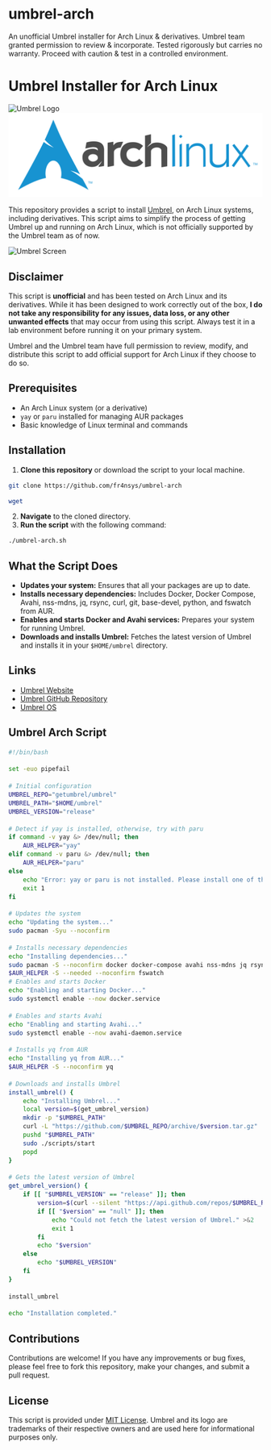 # umbrel-arch

An unofficial Umbrel installer for Arch Linux &amp; derivatives. Umbrel team granted permission to review &amp; incorporate. Tested rigorously but carries no warranty. Proceed with caution &amp; test in a controlled environment.

# Umbrel Installer for Arch Linux

![Umbrel Logo](https://avatars.githubusercontent.com/u/59408891?s=200&v=4) ![Arch Linux Logo](https://raw.githubusercontent.com/archlinux/.github/main/profile/archlinux-logo-dark-scalable.svg)

This repository provides a script to install [Umbrel](https://umbrel.com/umbrelos), on Arch Linux systems, including derivatives. This script aims to simplify the process of getting Umbrel up and running on Arch Linux, which is not officially supported by the Umbrel team as of now.

![Umbrel Screen](https://camo.githubusercontent.com/997aad9ceccbc6f50bfaade3aced1f84184dfeb0568f35cbffe4b75a722ea9ba/68747470733a2f2f692e696d6775722e636f6d2f623849654772752e6a706567)

## Disclaimer

This script is **unofficial** and has been tested on Arch Linux and its derivatives. While it has been designed to work correctly out of the box, **I do not take any responsibility for any issues, data loss, or any other unwanted effects** that may occur from using this script. Always test it in a lab environment before running it on your primary system.

Umbrel and the Umbrel team have full permission to review, modify, and distribute this script to add official support for Arch Linux if they choose to do so.

## Prerequisites

- An Arch Linux system (or a derivative)
- `yay` or `paru` installed for managing AUR packages
- Basic knowledge of Linux terminal and commands

## Installation

1. **Clone this repository** or download the script to your local machine.

```bash
git clone https://github.com/fr4nsys/umbrel-arch
```
```bash
wget 
```
2. **Navigate** to the cloned directory.
3. **Run the script** with the following command:

```bash
./umbrel-arch.sh
```

## What the Script Does

- **Updates your system:** Ensures that all your packages are up to date.
- **Installs necessary dependencies:** Includes Docker, Docker Compose, Avahi, nss-mdns, jq, rsync, curl, git, base-devel, python, and fswatch from AUR.
- **Enables and starts Docker and Avahi services:** Prepares your system for running Umbrel.
- **Downloads and installs Umbrel:** Fetches the latest version of Umbrel and installs it in your `$HOME/umbrel` directory.

## Links

- [Umbrel Website](https://umbrel.com/umbrelos)
- [Umbrel GitHub Repository](https://github.com/getumbrel/umbrel)
- [Umbrel OS](https://github.com/getumbrel/umbrel-os)

## Umbrel Arch Script

```bash
#!/bin/bash

set -euo pipefail

# Initial configuration
UMBREL_REPO="getumbrel/umbrel"
UMBREL_PATH="$HOME/umbrel"
UMBREL_VERSION="release"

# Detect if yay is installed, otherwise, try with paru
if command -v yay &> /dev/null; then
    AUR_HELPER="yay"
elif command -v paru &> /dev/null; then
    AUR_HELPER="paru"
else
    echo "Error: yay or paru is not installed. Please install one of them to continue."
    exit 1
fi

# Updates the system
echo "Updating the system..."
sudo pacman -Syu --noconfirm

# Installs necessary dependencies
echo "Installing dependencies..."
sudo pacman -S --noconfirm docker docker-compose avahi nss-mdns jq rsync curl git base-devel python inetutils
$AUR_HELPER -S --needed --noconfirm fswatch
# Enables and starts Docker
echo "Enabling and starting Docker..."
sudo systemctl enable --now docker.service

# Enables and starts Avahi
echo "Enabling and starting Avahi..."
sudo systemctl enable --now avahi-daemon.service

# Installs yq from AUR
echo "Installing yq from AUR..."
$AUR_HELPER -S --noconfirm yq

# Downloads and installs Umbrel
install_umbrel() {
    echo "Installing Umbrel..."
    local version=$(get_umbrel_version)
    mkdir -p "$UMBREL_PATH"
    curl -L "https://github.com/$UMBREL_REPO/archive/$version.tar.gz" | tar -xz --strip-components=1 -C "$UMBREL_PATH"
    pushd "$UMBREL_PATH"
    sudo ./scripts/start
    popd
}

# Gets the latest version of Umbrel
get_umbrel_version() {
    if [[ "$UMBREL_VERSION" == "release" ]]; then
        version=$(curl --silent "https://api.github.com/repos/$UMBREL_REPO/releases/latest" | jq -r ".tag_name")
        if [[ "$version" == "null" ]]; then
            echo "Could not fetch the latest version of Umbrel." >&2
            exit 1
        fi
        echo "$version"
    else
        echo "$UMBREL_VERSION"
    fi
}

install_umbrel

echo "Installation completed."
```

## Contributions

Contributions are welcome! If you have any improvements or bug fixes, please feel free to fork this repository, make your changes, and submit a pull request.

## License

This script is provided under [MIT License](LICENSE). Umbrel and its logo are trademarks of their respective owners and are used here for informational purposes only.
